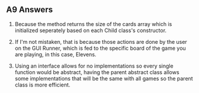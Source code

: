## A9 Answers

1. Because the method returns the size of the cards array which is initialized seperately based on each Child class's constructor.

2. If I'm not mistaken, that is because those actions are done by the user on the GUI Runner, which is fed to the specific board of the game you are playing, in this case, Elevens.

3. Using an interface allows for no implementations so every single function would be abstract, having the parent abstract class allows some implementations that will be the same with all games so the parent class is more efficient.